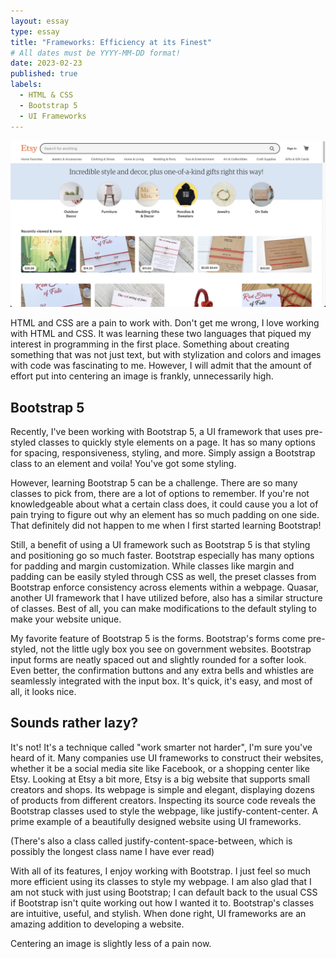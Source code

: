 ```yaml
---
layout: essay
type: essay
title: "Frameworks: Efficiency at its Finest"
# All dates must be YYYY-MM-DD format!
date: 2023-02-23
published: true
labels:
  - HTML & CSS
  - Bootstrap 5
  - UI Frameworks
---
```


<img width="600px" src="../img/frameworks/etsy.png" class="float-start pe-4" >

HTML and CSS are a pain to work with. Don't get me wrong, I love working with HTML and CSS. It was learning these two languages that piqued my interest in programming in the first place. Something about creating something that was not just text, but with stylization and colors and images with code was fascinating to me. However, I will admit that the amount of effort put into centering an image is frankly, unnecessarily high.

## Bootstrap 5

Recently, I've been working with Bootstrap 5, a UI framework that uses pre-styled classes to quickly style elements on a page. It has so many options for spacing, responsiveness, styling, and more. Simply assign a Bootstrap class to an element and voila! You've got some styling.

However, learning Bootstrap 5 can be a challenge. There are so many classes to pick from, there are a lot of options to remember. If you're not knowledgeable about what a certain class does, it could cause you a lot of pain trying to figure out why an element has so much padding on one side. That definitely did not happen to me when I first started learning Bootstrap! 

Still, a benefit of using a UI framework such as Bootstrap 5 is that styling and positioning go so much faster. Bootstrap especially has many options for padding and margin customization. While classes like margin and padding can be easily styled through CSS as well, the preset classes from Bootstrap enforce consistency across elements within a webpage. Quasar, another UI framework that I have utilized before, also has a similar structure of classes. Best of all, you can make modifications to the default styling to make your website unique.

My favorite feature of Bootstrap 5 is the forms. Bootstrap's forms come pre-styled, not the little ugly box you see on government websites. Bootstrap input forms are neatly spaced out and slightly rounded for a softer look. Even better, the confirmation buttons and any extra bells and whistles are seamlessly integrated with the input box. It's quick, it's easy, and most of all, it looks nice.

## Sounds rather lazy?

It's not! It's a technique called "work smarter not harder", I'm sure you've heard of it. Many companies use UI frameworks to construct their websites, whether it be a social media site like Facebook, or a shopping center like Etsy. Looking at Etsy a bit more, Etsy is a big website that supports small creators and shops. Its webpage is simple and elegant, displaying dozens of products from different creators. Inspecting its source code reveals the Bootstrap classes used to style the webpage, like justify-content-center. A prime example of a beautifully designed website using UI frameworks.

(There's also a class called justify-content-space-between, which is possibly the longest class name I have ever read)

With all of its features, I enjoy working with Bootstrap. I just feel so much more efficient using its classes to style my webpage. I am also glad that I am not stuck with just using Bootstrap; I can default back to the usual CSS if Bootstrap isn't quite working out how I wanted it to. Bootstrap's classes are intuitive, useful, and stylish. When done right, UI frameworks are an amazing addition to developing a website.

Centering an image is slightly less of a pain now.